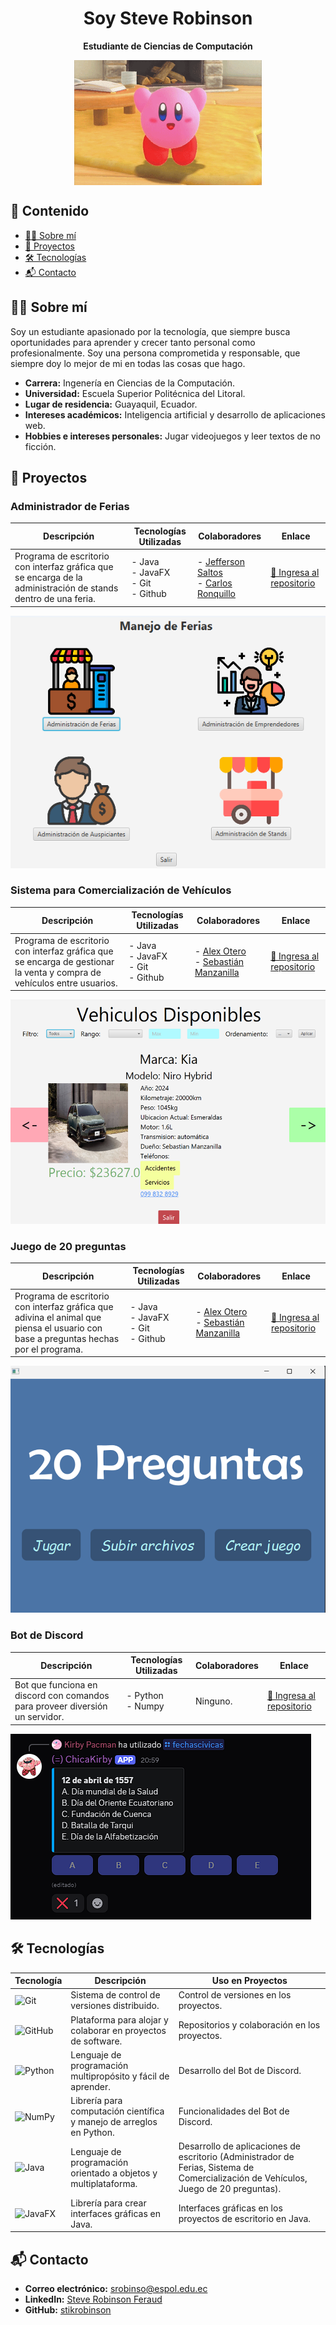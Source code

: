 <h1 style="text-align:center">Soy Steve Robinson</h1>
<p style="text-align:center; font-weight:bold; font-size:17">Estudiante de Ciencias de Computación</p>

<div style="display: flex; justify-content:center"><img src="saludo.gif" height="200" width="300"></div>

## 📑 Contenido

- [👨‍💻 Sobre mí](#-sobre-mí)
- [🚀 Proyectos](#-proyectos)
- [🛠️ Tecnologías](#-tecnolog%C3%ADas)
- [📬 Contacto](#-contacto)

## 👨‍💻 Sobre mí

Soy un estudiante apasionado por la tecnología, que siempre busca oportunidades para aprender y crecer tanto personal como profesionalmente. Soy una persona comprometida y responsable, que siempre doy lo mejor de mi en todas las cosas que hago.

- **Carrera:** Ingenería en Ciencias de la Computación.
- **Universidad:** Escuela Superior Politécnica del Litoral.
- **Lugar de residencia:** Guayaquil, Ecuador.
- **Intereses académicos:** Inteligencia artificial y desarrollo de aplicaciones web.
- **Hobbies e intereses personales:** Jugar videojuegos y leer textos de no ficción.

## 🚀 Proyectos

### Administrador de Ferias

| Descripción | Tecnologías Utilizadas | Colaboradores | Enlace |
| -------- | ------- | -------- | -------- |
|   Programa de escritorio con interfaz gráfica que se encarga de la administración de stands dentro de una feria.   |   - Java<br> - JavaFX<br> - Git<br> - Github  | - [Jefferson Saltos](https://github.com/rsaltos04)<br> - [Carlos Ronquillo](https://github.com/carrbrus)  |[🔗 Ingresa al repositorio](https://github.com/stikrobinson/POO-P3-G10) |

![Menú principal del administrador de ferias](AdministradorFerias.png)

### Sistema para Comercialización de Vehículos

| Descripción | Tecnologías Utilizadas | Colaboradores | Enlace | 
| -------- | ------- | -------- | -------- |
| Programa de escritorio con interfaz gráfica que se encarga de gestionar la venta y compra de vehículos entre usuarios. | - Java<br> - JavaFX<br> - Git<br> - Github | - [Alex Otero](https://github.com/alexoterol)<br> - [Sebastián Manzanilla](https://github.com/ManzanillaSebastian) | [🔗 Ingresa al repositorio](https://github.com/stikrobinson/Proyecto_Grupo_12) |

![Menú principal del sistema de comercialización](sistema_comercializacion.png)

### Juego de 20 preguntas

| Descripción | Tecnologías Utilizadas | Colaboradores | Enlace |
| -------- | ------- | -------- | -------- |
| Programa de escritorio con interfaz gráfica que adivina el animal que piensa el usuario con base a preguntas hechas por el programa. | - Java<br> - JavaFX<br> - Git<br> - Github | - [Alex Otero](https://github.com/alexoterol)<br> - [Sebastián Manzanilla](https://github.com/ManzanillaSebastian) |[🔗 Ingresa al repositorio](https://github.com/stikrobinson/Proyecto_Grupo_12) |

![Menú principal del juego de 20 preguntas](20_preguntas.png)

### Bot de Discord

| Descripción | Tecnologías Utilizadas | Colaboradores | Enlace |
| -------- | ------- | -------- | -------- |
| Bot que funciona en discord con comandos para proveer diversión un servidor. | - Python<br> - Numpy<br> | Ninguno. |[🔗 Ingresa al repositorio](https://github.com/stikrobinson/DiscordBot) |

![Captura del bot funcional en un servidor](usoBot.png)

## 🛠️ Tecnologías

| Tecnología | Descripción | Uso en Proyectos |
| -------- | ------- | -------- | 
| ![Git](https://img.shields.io/badge/git-%23F05033.svg?style=for-the-badge&logo=git&logoColor=white) | Sistema de control de versiones distribuido. | Control de versiones en los proyectos. |
| ![GitHub](https://img.shields.io/badge/github-%23121011.svg?style=for-the-badge&logo=github&logoColor=white) | Plataforma para alojar y colaborar en proyectos de software. | Repositorios y colaboración en los proyectos. |
| ![Python](https://img.shields.io/badge/python-3670A0?style=for-the-badge&logo=python&logoColor=ffdd54) | Lenguaje de programación multipropósito y fácil de aprender. | Desarrollo del Bot de Discord. |
| ![NumPy](https://img.shields.io/badge/numpy-%23013243.svg?style=for-the-badge&logo=numpy&logoColor=white) | Librería para computación científica y manejo de arreglos en Python. | Funcionalidades del Bot de Discord. |
| ![Java](https://img.shields.io/badge/java-%23ED8B00.svg?style=for-the-badge&logo=openjdk&logoColor=white) | Lenguaje de programación orientado a objetos y multiplataforma. | Desarrollo de aplicaciones de escritorio (Administrador de Ferias, Sistema de Comercialización de Vehículos, Juego de 20 preguntas). |
| ![JavaFX](https://img.shields.io/badge/javafx-%23FF0000.svg?style=for-the-badge&logo=javafx&logoColor=white) | Librería para crear interfaces gráficas en Java. | Interfaces gráficas en los proyectos de escritorio en Java. |


## 📬 Contacto

- **Correo electrónico:** srobinso@espol.edu.ec
- **LinkedIn:** [Steve Robinson Feraud](https://ec.linkedin.com/in/steve-robinson-feraud-33ab59174)
- **GitHub:** [stikrobinson](https://github.com/stikrobinson)
